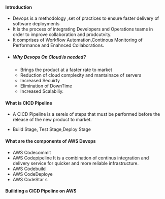 #### Introduction

- Devops is a methodology ,set of practices to ensure faster delivery of software deployments
- It is the process of integrating Developers and Operations teams in order to improve collaboration and prodcutvity.
- It comprises of Workflow Automation,Continous Monitoring of Performance and Enahnced Collaborations.
- ##### Why Devops On Cloud is needed?
  - Brings the product at a faster rate to market
  - Reduction of cloud complexity and mantainace of servers
  - Increased Secuirty
  - Elimination of DownTime
  - Increased Scalabiliy.

#### What is CICD Pipeline

- A CICD Pipeline is a sereis of steps that must be performed before the release of the new product to market.

- Build Stage, Test Stage,Deploy Stage

#### What are the components of AWS Devops

- AWS Codecommit
- AWS Codepipeline
  It is a combination of continus integration and delivery service for quicker and more reliable infrastructure.
- AWS Codebuild
- AWS CodeDeploye
- AWS CodeStar
  s

#### Builiding a CICD Pipeline on AWS
